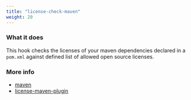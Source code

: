 ```yaml
---
title: "license-check-maven"
weight: 20
---
```


### What it does

This hook checks the licenses of your maven dependencies declared in a `pom.xml` against defined list of allowed open
  source licenses.

### More info

* [maven](https://maven.apache.org/)
* [license-maven-plugin](https://www.mojohaus.org/license-maven-plugin/)
